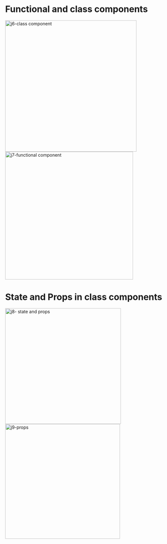 
# Functional and class components 

<img width="421" alt="j6-class component" src="https://user-images.githubusercontent.com/24316133/148054938-c4e01a92-4abe-4546-923b-d77330e65cb5.png">


<img width="410" alt="j7-functional component" src="https://user-images.githubusercontent.com/24316133/148054950-65f2ebc7-81c5-446a-8f8d-d88ae452078b.png">



# State and Props in class components


<img width="371" alt="j8- state and props" src="https://user-images.githubusercontent.com/24316133/148056577-ef654fcb-8fc4-4d8e-acc0-efba18e9694a.png">


<img width="368" alt="j9-props" src="https://user-images.githubusercontent.com/24316133/148056576-53a27f09-2ca3-4c59-aef4-742b7ab4b419.png">


